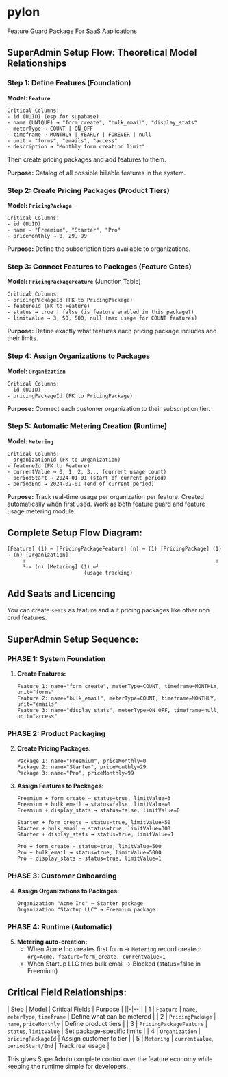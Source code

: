 # pylon
Feature Guard Package For SaaS Aaplications


## SuperAdmin Setup Flow: Theoretical Model Relationships

### **Step 1: Define Features (Foundation)**
**Model: `Feature`**
```
Critical Columns:
- id (UUID) (esp for supabase)
- name (UNIQUE) → "form_create", "bulk_email", "display_stats"
- meterType → COUNT | ON_OFF
- timeframe → MONTHLY | YEARLY | FOREVER | null
- unit → "forms", "emails", "access"
- description → "Monthly form creation limit"
```

Then create pricing packages and add features to them. 

**Purpose:** Catalog of all possible billable features in the system.



### **Step 2: Create Pricing Packages (Product Tiers)**
**Model: `PricingPackage`**
```
Critical Columns:
- id (UUID) 
- name → "Freemium", "Starter", "Pro"
- priceMonthly → 0, 29, 99
```

**Purpose:** Define the subscription tiers available to organizations.



### **Step 3: Connect Features to Packages (Feature Gates)**
**Model: `PricingPackageFeature`** (Junction Table)
```
Critical Columns:
- pricingPackageId (FK to PricingPackage)
- featureId (FK to Feature)
- status → true | false (is feature enabled in this package?)
- limitValue → 3, 50, 500, null (max usage for COUNT features)
```

**Purpose:** Define exactly what features each pricing package includes and their limits.



### **Step 4: Assign Organizations to Packages**
**Model: `Organization`**
```
Critical Columns:
- id (UUID)
- pricingPackageId (FK to PricingPackage)
```

**Purpose:** Connect each customer organization to their subscription tier.


### **Step 5: Automatic Metering Creation (Runtime)**
**Model: `Metering`**
```
Critical Columns:
- organizationId (FK to Organization) 
- featureId (FK to Feature)
- currentValue → 0, 1, 2, 3... (current usage count)
- periodStart → 2024-01-01 (start of current period)
- periodEnd → 2024-02-01 (end of current period)
```

**Purpose:** Track real-time usage per organization per feature. Created automatically when first used. Work as both feature guard and feature usage metering module.



## Complete Setup Flow Diagram:

```
[Feature] (1) ← [PricingPackageFeature] (n) → (1) [PricingPackage] (1) → (n) [Organization]
     ↓                                                              ↓
     └-→ (n) [Metering] (1) ←┘
                         (usage tracking)
```
## Add Seats and Licencing 

You can create `seats` as feature and a it pricing packages like other non crud features. 

## SuperAdmin Setup Sequence:

### **PHASE 1: System Foundation**
1. **Create Features:**
   ```
   Feature 1: name="form_create", meterType=COUNT, timeframe=MONTHLY, unit="forms"
   Feature 2: name="bulk_email", meterType=COUNT, timeframe=MONTHLY, unit="emails"  
   Feature 3: name="display_stats", meterType=ON_OFF, timeframe=null, unit="access"
   ```

### **PHASE 2: Product Packaging**
2. **Create Pricing Packages:**
   ```
   Package 1: name="Freemium", priceMonthly=0
   Package 2: name="Starter", priceMonthly=29  
   Package 3: name="Pro", priceMonthly=99
   ```

3. **Assign Features to Packages:**
   ```
   Freemium + form_create → status=true, limitValue=3
   Freemium + bulk_email → status=false, limitValue=0
   Freemium + display_stats → status=false, limitValue=0
   
   Starter + form_create → status=true, limitValue=50
   Starter + bulk_email → status=true, limitValue=300
   Starter + display_stats → status=true, limitValue=1
   
   Pro + form_create → status=true, limitValue=500
   Pro + bulk_email → status=true, limitValue=5000  
   Pro + display_stats → status=true, limitValue=1
   ```

### **PHASE 3: Customer Onboarding**
4. **Assign Organizations to Packages:**
   ```
   Organization "Acme Inc" → Starter package
   Organization "Startup LLC" → Freemium package
   ```

### **PHASE 4: Runtime (Automatic)**
5. **Metering auto-creation:**
   - When Acme Inc creates first form → `Metering` record created: `org=Acme, feature=form_create, currentValue=1`
   - When Startup LLC tries bulk email → Blocked (status=false in Freemium)




## Critical Field Relationships:

| Step | Model | Critical Fields | Purpose |
||-|--||
| 1 | `Feature` | `name`, `meterType`, `timeframe` | Define what can be metered |
| 2 | `PricingPackage` | `name`, `priceMonthly` | Define product tiers |
| 3 | `PricingPackageFeature` | `status`, `limitValue` | Set package-specific limits |
| 4 | `Organization` | `pricingPackageId` | Assign customer to tier |
| 5 | `Metering` | `currentValue`, `periodStart/End` | Track real usage |

This gives SuperAdmin complete control over the feature economy while keeping the runtime simple for developers.